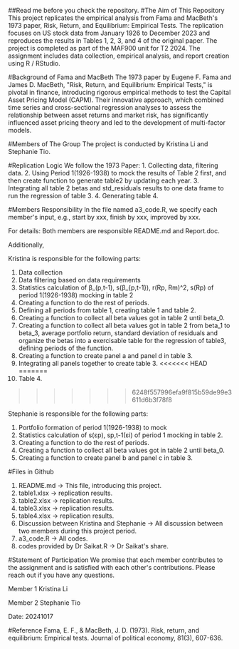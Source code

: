 ##Read me before you check the repository. 
#The Aim of This Repository
This project replicates the empirical analysis from Fama and MacBeth's 1973 paper, Risk, Return, and Equilibrium: Empirical Tests. The replication focuses on US stock data from January 1926 to December 2023 and reproduces the results in Tables 1, 2, 3, and 4 of the original paper.
The project is completed as part of the MAF900 unit for T2 2024. The assignment includes data collection, empirical analysis, and report creation using R / RStudio.

#Background of Fama and MacBeth
The 1973 paper by Eugene F. Fama and James D. MacBeth, "Risk, Return, and Equilibrium: Empirical Tests," is pivotal in finance, introducing rigorous empirical methods to test the Capital Asset Pricing Model (CAPM). Their innovative approach, which combined time series and cross-sectional regression analyses to assess the relationship between asset returns and market risk, has significantly influenced asset pricing theory and led to the development of multi-factor models. 

#Members of The Group
The project is conducted by Kristina Li and Stephanie Tio. 

#Replication Logic
We follow the 1973 Paper: 1. Collecting data, filtering data. 2. Using Period 1(1926-1938) to mock the results of Table 2 first, and then create function to generate table2 by updating each year. 3. Integrating all table 2 betas and std_residuals results to one data frame to run the regression of table 3. 4. Generating table 4. 

#Members Responsibility 
In the file named a3_code.R, we specify each member's input, e.g., start by xxx, finish by xxx, improved by xxx. 

For details:
Both members are responsible README.md and Report.doc. 

Additionally, 

Kristina is responsible for the following parts: 
1. Data collection 
2. Data filtering based on data requirements
3. Statistics calculation of β_(p,t-1), s(β_{p,t-1}), r(Rp, Rm)^2, s(Rp) of period 1(1926-1938) mocking in table 2
4. Creating a function to do the rest of periods. 
5. Defining all periods from table 1, creating table 1 and table 2. 
6. Creating a function to collect all beta values got in table 2 until beta_0. 
7. Creating a function to collect all beta values got in table 2 from beta_1 to beta_3, average portfolio return, standard deviation of residuals and organize the betas into a exercisable table for the regression of table3, defining periods of the function. 
8. Creating a function to create panel a and panel d in table 3. 
9. Integrating all panels together to create table 3. 
<<<<<<< HEAD
=======
10. Table 4. 
>>>>>>> 6248f557996efa9f815b59de99e3611d6b3f78f8


Stephanie is responsible for the following parts: 
1. Portfolio formation of period 1(1926-1938) to mock
2. Statistics calculation of s(εp), sp,t-1(εi) of period 1 mocking in table 2.
3. Creating a function to do the rest of periods. 
4. Creating a function to collect all beta values got in table 2 until beta_0. 
5. Creating a function to create panel b and panel c in table 3. 


#Files in Github
1. README.md -> This file, introducing this project. 
2. table1.xlsx -> replication results. 
3. table2.xlsx -> replication results. 
4. table3.xlsx -> replication results. 
5. table4.xlsx -> replication results. 
6. Discussion between Kristina and Stephanie -> All discussion between two members during this project period. 
7. a3_code.R -> All codes. 
8. codes provided by Dr Saikat.R -> Dr Saikat's share. 

#Statement of Participation
We promise that each member contributes to the assignment and is satisfied with each other's contributions. Please reach out if you have any questions. 

Member 1
Kristina Li

Member 2
Stephanie Tio

Date: 20241017


#Reference
Fama, E. F., & MacBeth, J. D. (1973). Risk, return, and equilibrium: Empirical tests. Journal of political economy, 81(3), 607-636.
